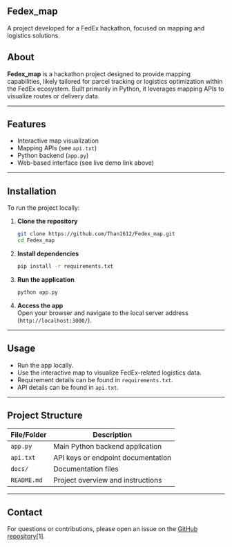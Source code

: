 ## Fedex_map

A project developed for a FedEx hackathon, focused on mapping and logistics solutions. 

## About

**Fedex_map** is a hackathon project designed to provide mapping capabilities, likely tailored for parcel tracking or logistics optimization within the FedEx ecosystem. Built primarily in Python, it leverages mapping APIs to visualize routes or delivery data.

---

## Features

- Interactive map visualization
- Mapping APIs (see `api.txt`)
- Python backend (`app.py`)
- Web-based interface (see live demo link above)

---

## Installation

To run the project locally:

1. **Clone the repository**
   ```bash
   git clone https://github.com/Than1612/Fedex_map.git
   cd Fedex_map
   ```

2. **Install dependencies**  
   ```bash
   pip install -r requirements.txt
   ```

3. **Run the application**
   ```bash
   python app.py
   ```

4. **Access the app**  
   Open your browser and navigate to the local server address (`http://localhost:3000/`).

---

## Usage

- Run the app locally.
- Use the interactive map to visualize FedEx-related logistics data.
- Requirement details can be found in `requirements.txt`.
- API details can be found in `api.txt`.

---

## Project Structure

| File/Folder   | Description                          |
|---------------|--------------------------------------|
| `app.py`      | Main Python backend application      |
| `api.txt`     | API keys or endpoint documentation   |
| `docs/`       | Documentation files                  |
| `README.md`   | Project overview and instructions    |

---

## Contact

For questions or contributions, please open an issue on the [GitHub repository](https://github.com/Than1612/Fedex_map)[1].
